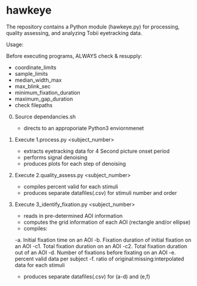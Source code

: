 # hawkeye

The repository contains a Python module (hawkeye.py) for processing, quality assessing, and analyzing Tobii eyetracking data. 

Usage: 

Before executing programs, ALWAYS check & resupply:
- coordinate_limits
- sample_limits
- median_width_max
- max_blink_sec
- minimum_fixation_duration
- maximum_gap_duration
- check filepaths 

0. Source dependancies.sh
	- directs to an approporiate Python3 enviornmenet 
	
1. Execute 1.process.py <subject_number>
	- extracts eyetracking data for 4 Second picture onset period
	- performs signal denoising 
	- produces plots for each step of denoising

2. Execute 2.quality_assess.py <subject_number>
	- compiles percent valid for each stimuli 
	- produces separate datafiles(.csv) for stimuli number and order

3. Execute 3_identify_fixation.py <subject_number>
	- reads in pre-determined AOI information
	- computes the grid information of each AOI (rectangle and/or ellipse)
	- compiles:
		
	-a. Initial fixation time on an AOI
	-b. Fixation duration of initial fixation on an AOI
	-c1. Total fixation duration on an AOI
	-c2. Total fixation duration out of an AOI
	-d. Number of fixations before fixating on an AOI
	-e. percent valid data per subject
	-f. ratio of original:missing:interpolated data for each stimuli

	- produces separate datafiles(.csv) for (a-d) and (e,f)



	
